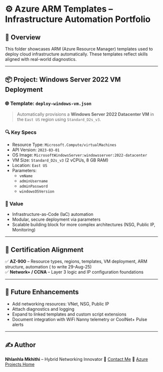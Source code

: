 # ⚙️ Azure ARM Templates – Infrastructure Automation Portfolio

## 🧠 Overview

This folder showcases ARM (Azure Resource Manager) templates used to deploy cloud infrastructure automatically. These templates reflect skills aligned with real-world  diagnostics.

---

## 📦 Project: Windows Server 2022 VM Deployment

### 🌐 Template: `deploy-windows-vm.json`

> Automatically provisions a **Windows Server 2022 Datacenter VM** in the `East US` region using `Standard_D2s_v3`.

### 🔍 Key Specs
- Resource Type: `Microsoft.Compute/virtualMachines`
- API Version: `2023-03-01`
- OS Image: `MicrosoftWindowsServer:windowsserver:2022-datacenter`
- VM Size: `Standard_D2s_v3` (2 vCPUs, 8 GB RAM)
- Location: `East US`
- Parameters:  
  - `vmName`  
  - `adminUsername`  
  - `adminPassword`  
  - `windowsOSVersion`  

### 🚀 Value
- Infrastructure-as-Code (IaC) automation
- Modular, secure deployment via parameters
- Scalable building block for more complex architectures (NSG, Public IP, Monitoring)

---

## 🎯 Certification Alignment

✅ **AZ-900** – Resource types, regions, templates, VM deployment, ARM structure, automation  ( to write 29-Aug-25)   
✅ **Network+ / CCNA** – Layer 3 logic and IP configuration foundations

---

## 📁 Future Enhancements

- Add networking resources: VNet, NSG, Public IP  
- Attach diagnostics and logging  
- Expand to linked templates and custom script extensions  
- Document integration with WiFi Nanny telemetry or CoolNet+ Pulse alerts

---

## ✍️ Author

**Nhlanhla Mkhithi** – Hybrid Networking Innovator
📧 [Contact Me](https://github.com/MkhithiAzureNet) 
📂 [Azure Projects Home](https://github.com/MkhithiAzureNet/Azure-Projects)
